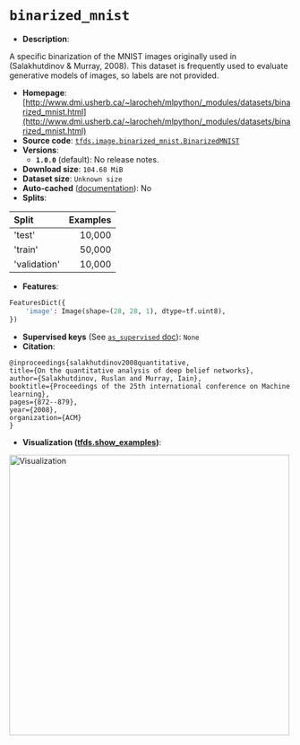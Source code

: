 <div itemscope itemtype="http://schema.org/Dataset">
  <div itemscope itemprop="includedInDataCatalog" itemtype="http://schema.org/DataCatalog">
    <meta itemprop="name" content="TensorFlow Datasets" />
  </div>

  <meta itemprop="name" content="binarized_mnist" />
  <meta itemprop="description" content="A specific binarization of the MNIST images originally used in&#10;(Salakhutdinov &amp; Murray, 2008). This dataset is frequently used to evaluate&#10;generative models of images, so labels are not provided.&#10;&#10;To use this dataset:&#10;&#10;```python&#10;import tensorflow_datasets as tfds&#10;&#10;ds = tfds.load(&#x27;binarized_mnist&#x27;, split=&#x27;train&#x27;)&#10;for ex in ds.take(4):&#10;  print(ex)&#10;```&#10;&#10;See [the guide](https://www.tensorflow.org/datasets/overview) for more&#10;informations on [tensorflow_datasets](https://www.tensorflow.org/datasets).&#10;&#10;&lt;img src=&quot;https://storage.googleapis.com/tfds-data/visualization/binarized_mnist-1.0.0.png&quot; alt=&quot;Visualization&quot; width=&quot;500px&quot;&gt;&#10;&#10;" />
  <meta itemprop="url" content="https://www.tensorflow.org/datasets/catalog/binarized_mnist" />
  <meta itemprop="sameAs" content="http://www.dmi.usherb.ca/~larocheh/mlpython/_modules/datasets/binarized_mnist.html" />
  <meta itemprop="citation" content="@inproceedings{salakhutdinov2008quantitative,&#10;title={On the quantitative analysis of deep belief networks},&#10;author={Salakhutdinov, Ruslan and Murray, Iain},&#10;booktitle={Proceedings of the 25th international conference on Machine learning},&#10;pages={872--879},&#10;year={2008},&#10;organization={ACM}&#10;}" />
</div>

# `binarized_mnist`

*   **Description**:

A specific binarization of the MNIST images originally used in (Salakhutdinov &
Murray, 2008). This dataset is frequently used to evaluate generative models of
images, so labels are not provided.

*   **Homepage**:
    [http://www.dmi.usherb.ca/~larocheh/mlpython/_modules/datasets/binarized_mnist.html](http://www.dmi.usherb.ca/~larocheh/mlpython/_modules/datasets/binarized_mnist.html)
*   **Source code**:
    [`tfds.image.binarized_mnist.BinarizedMNIST`](https://github.com/tensorflow/datasets/tree/master/tensorflow_datasets/image/binarized_mnist.py)
*   **Versions**:
    *   **`1.0.0`** (default): No release notes.
*   **Download size**: `104.68 MiB`
*   **Dataset size**: `Unknown size`
*   **Auto-cached**
    ([documentation](https://www.tensorflow.org/datasets/performances#auto-caching)):
    No
*   **Splits**:

Split        | Examples
:----------- | -------:
'test'       | 10,000
'train'      | 50,000
'validation' | 10,000

*   **Features**:

```python
FeaturesDict({
    'image': Image(shape=(28, 28, 1), dtype=tf.uint8),
})
```

*   **Supervised keys** (See
    [`as_supervised` doc](https://www.tensorflow.org/datasets/api_docs/python/tfds/load#args)):
    `None`
*   **Citation**:

```
@inproceedings{salakhutdinov2008quantitative,
title={On the quantitative analysis of deep belief networks},
author={Salakhutdinov, Ruslan and Murray, Iain},
booktitle={Proceedings of the 25th international conference on Machine learning},
pages={872--879},
year={2008},
organization={ACM}
}
```

*   **Visualization
    ([tfds.show_examples](https://www.tensorflow.org/datasets/api_docs/python/tfds/visualization/show_examples))**:

<img src="https://storage.googleapis.com/tfds-data/visualization/binarized_mnist-1.0.0.png" alt="Visualization" width="500px">
